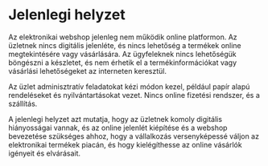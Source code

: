# Jelenlegi helyzet

Az elektronikai webshop jelenleg nem működik online platformon. Az üzletnek nincs digitális jelenléte, és nincs lehetőség a termékek online megtekintésére vagy vásárlására. Az ügyfeleknek nincs lehetőségük böngészni a készletet, és nem érhetik el a termékinformációkat vagy vásárlási lehetőségeket az interneten keresztül.

Az üzlet adminisztratív feladatokat kézi módon kezel, például papír alapú rendeléseket és nyilvántartásokat vezet. Nincs online fizetési rendszer, és a szállítás.

A jelenlegi helyzet azt mutatja, hogy az üzletnek komoly digitális hiányosságai vannak, és az online jelenlét kiépítése és a webshop bevezetése szükséges ahhoz, hogy a vállalkozás versenyképessé váljon az elektronikai termékek piacán, és hogy kielégíthesse az online vásárlók igényeit és elvárásait.
